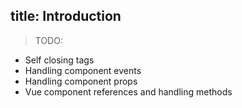 title: Introduction
---

> TODO:

* Self closing tags
* Handling component events
* Handling component props
* Vue component references and handling methods
